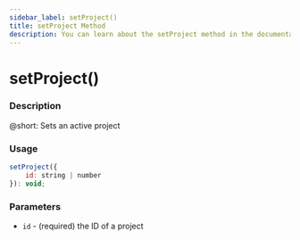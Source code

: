 ```yaml
---
sidebar_label: setProject()
title: setProject Method
description: You can learn about the setProject method in the documentation of the DHTMLX JavaScript To Do List library. Browse developer guides and API reference, try out code examples and live demos, and download a free 30-day evaluation version of DHTMLX To Do List.
---
```


# setProject()

### Description

@short: Sets an active project

### Usage

~~~js
setProject({
    id: string | number
}): void;
~~~

### Parameters

- `id` - (required) the ID of a project